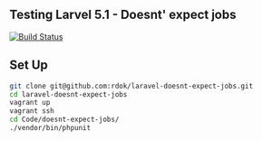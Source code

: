 ## Testing Larvel 5.1 - Doesnt' expect jobs
[![Build Status](https://travis-ci.org/rdok/laravel-doesnt-expect-jobs.svg?branch=master)](https://travis-ci.org/rdok/laravel-doesnt-expect-jobs)

## Set Up
```bash
git clone git@github.com:rdok/laravel-doesnt-expect-jobs.git
cd laravel-doesnt-expect-jobs
vagrant up
vagrant ssh
cd Code/doesnt-expect-jobs/
./vendor/bin/phpunit 
```
